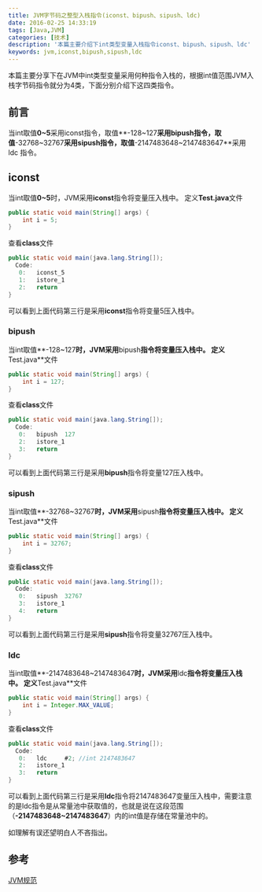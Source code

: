 ```yaml
---
title: JVM字节码之整型入栈指令(iconst、bipush、sipush、ldc)
date: 2016-02-25 14:33:19
tags: [Java,JVM]
categories: [技术]
description: '本篇主要介绍下int类型变量入栈指令iconst、bipush、sipush、ldc'
keywords: jvm,iconst,bipush,sipush,ldc
---
```

本篇主要分享下在JVM中int类型变量采用何种指令入栈的，根据int值范围JVM入栈字节码指令就分为4类，下面分别介绍下这四类指令。
<!--more-->
## **前言**
当int取值**0~5**采用iconst指令，取值**-128~127**采用bipush指令，取值**-32768~32767**采用sipush指令，取值**-2147483648~2147483647**采用 ldc 指令。

## **iconst**
当int取值**0~5**时，JVM采用**iconst**指令将变量压入栈中。
定义**Test.java**文件
~~~ java
public static void main(String[] args) {
	int i = 5;
}
~~~

查看**class**文件
~~~ java
public static void main(java.lang.String[]);
  Code:
   0:   iconst_5
   1:   istore_1
   2:   return
}
~~~
可以看到上面代码第三行是采用**iconst**指令将变量5压入栈中。

### **bipush**
当int取值**-128~127**时，JVM采用**bipush**指令将变量压入栈中。
定义**Test.java**文件
~~~ java
public static void main(String[] args) {
	int i = 127;
}
~~~

查看**class**文件
~~~ java
public static void main(java.lang.String[]);
  Code:
   0:   bipush  127
   2:   istore_1
   3:   return
}
~~~
可以看到上面代码第三行是采用**bipush**指令将变量127压入栈中。

### **sipush**
当int取值**-32768~32767**时，JVM采用**sipush**指令将变量压入栈中。
定义**Test.java**文件
~~~ java
public static void main(String[] args) {
	int i = 32767;
}
~~~

查看**class**文件
~~~ java
public static void main(java.lang.String[]);
  Code:
   0:   sipush  32767
   3:   istore_1
   4:   return
}
~~~
可以看到上面代码第三行是采用**sipush**指令将变量32767压入栈中。

### **ldc**
当int取值**-2147483648~2147483647**时，JVM采用**ldc**指令将变量压入栈中。
定义**Test.java**文件
~~~ java
public static void main(String[] args) {
	int i = Integer.MAX_VALUE;
}
~~~

查看**class**文件
~~~ java
public static void main(java.lang.String[]);
  Code:
   0:   ldc     #2; //int 2147483647
   2:   istore_1
   3:   return
}
~~~
可以看到上面代码第三行是采用**ldc**指令将2147483647变量压入栈中，需要注意的是ldc指令是从常量池中获取值的，也就是说在这段范围（**-2147483648~2147483647**）内的int值是存储在常量池中的。

如理解有误还望明白人不吝指出。


## **参考**
[JVM规范](http://docs.oracle.com/javase/specs/jvms/se7/html/jvms-4.html)